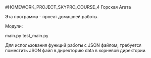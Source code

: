 #HOMEWORK_PROJECT_SKYPRO_COURSE_4
Горская Агата

Эта программа - проект домашней работы.

Модули:

main.py
test_main.py

Для использования функций работы с JSON файлом, требуется поместить JSON файл в директорию data в корневой директории.

